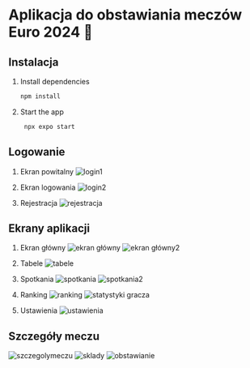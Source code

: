 # Aplikacja do obstawiania meczów Euro 2024 👋

## Instalacja

1. Install dependencies

   ```bash
   npm install
   ```

2. Start the app

   ```bash
    npx expo start
   ```

## Logowanie

1. Ekran powitalny
![login1](https://github.com/arekmarko/euro/assets/49079818/4af18288-1dbe-428a-8313-1fd937dfb008)

2. Ekran logowania
   ![login2](https://github.com/arekmarko/euro/assets/49079818/dd7fd13a-e815-4123-8a70-4030982b5fed)

3. Rejestracja
   ![rejestracja](https://github.com/arekmarko/euro/assets/49079818/9bfafe4e-7474-4d68-a127-83c66e689ef7)

## Ekrany aplikacji

1. Ekran główny
   ![ekran główny](https://github.com/arekmarko/euro/assets/49079818/0f3b2f87-5f6d-4c64-8a8b-101efa09cab3)
   ![ekran główny2](https://github.com/arekmarko/euro/assets/49079818/7961008c-cd58-4177-99e3-0966d07ce5b7)

2. Tabele
   ![tabele](https://github.com/arekmarko/euro/assets/49079818/e9ba9fa5-9fcf-4ce9-af40-e691eb984765)

3. Spotkania
   ![spotkania](https://github.com/arekmarko/euro/assets/49079818/7ddb4a08-9406-4901-a3af-6db9cdcdf7a1)
   ![spotkania2](https://github.com/arekmarko/euro/assets/49079818/1a912b62-4800-40a0-b76e-6f791350dbc3)

4. Ranking
   ![ranking](https://github.com/arekmarko/euro/assets/49079818/80f2b257-cfb2-422e-89d3-78a5f4992345)
   ![statystyki gracza](https://github.com/arekmarko/euro/assets/49079818/d37df53f-1782-4f15-86c1-adca99e1cf21)

5. Ustawienia
   ![ustawienia](https://github.com/arekmarko/euro/assets/49079818/cb4eb6b4-7e0a-46dc-a7e8-431923b9db24)

## Szczegóły meczu

   ![szczegolymeczu](https://github.com/arekmarko/euro/assets/49079818/8f37811f-ff95-45e7-aec2-935b559b6bdb)
   ![sklady](https://github.com/arekmarko/euro/assets/49079818/563ce994-7e14-48ae-8174-ffd13cc89b0e)
   ![obstawianie](https://github.com/arekmarko/euro/assets/49079818/aa6dc055-a78f-4812-93e2-517f5439880a)



   

